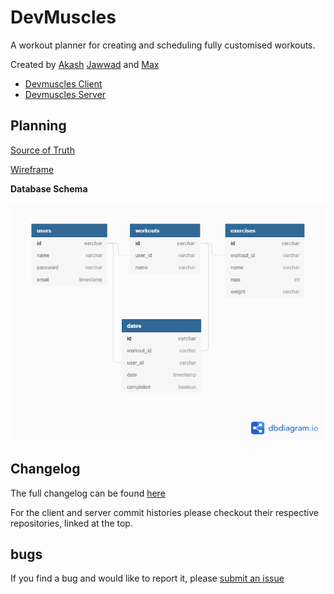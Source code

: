 # DevMuscles

A workout planner for creating and scheduling fully customised workouts.

Created by [Akash](https://github.com/akashkhambay) [Jawwad](https://github.com/JawwadUddin) and [Max](https://github.com/Velocima)

- [Devmuscles Client](https://github.com/I-Ate-Sum-Pi/DevMuscles-Client)
- [Devmuscles Server](https://github.com/I-Ate-Sum-Pi/DevMuscles-Server)

## Planning

[Source of Truth](./source_of_truth.md)

[Wireframe](https://excalidraw.com/#json=6091811160326144,swiN-1QPDIyG6nwApxTF4A)

**Database Schema**

![Database Schema](./assets/devmuscles_database_schema.png)

## Changelog

The full changelog can be found [here](./changelog.md)

For the client and server commit histories please checkout their respective repositories, linked at the top.

## bugs

If you find a bug and would like to report it, please [submit an issue](https://github.com/I-Ate-Sum-Pi/DevMuscles/issues)

